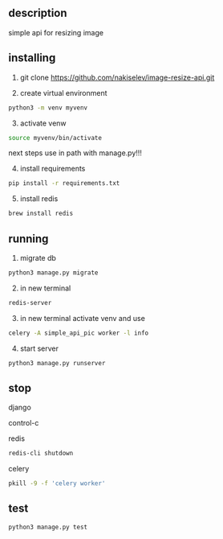 
## description

simple api for resizing image


## installing


1. git clone https://github.com/nakiselev/image-resize-api.git

2. create virtual environment 
```bash
python3 -m venv myvenv 
```
3. activate venw  
```bash
source myvenv/bin/activate
```

next steps use in path with manage.py!!!

4. install requirements
```bash
pip install -r requirements.txt
```
5. install redis 
```bash
brew install redis
```

## running

1.  migrate db
```bash
python3 manage.py migrate
```

2. in new terminal
```bash
redis-server
```
3. in new terminal activate venv   and use 
```bash
celery -A simple_api_pic worker -l info
```

4. start server
```bash
python3 manage.py runserver
```

## stop

django

control-c

redis 
```bash
redis-cli shutdown
```

celery
```bash
pkill -9 -f 'celery worker'
```

## test

```bash
python3 manage.py test
```



